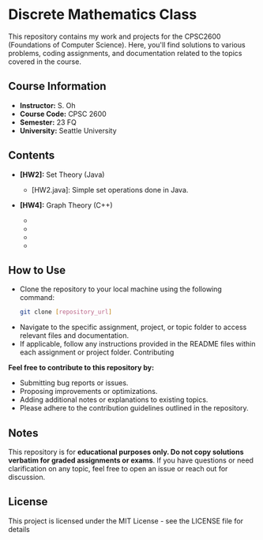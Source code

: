 # Discrete Mathematics Class

This repository contains my work and projects for the CPSC2600 (Foundations of Computer Science). Here, you'll find solutions to various problems, coding assignments, and documentation related to the topics covered in the course.

## Course Information

- **Instructor:** S. Oh
- **Course Code:** CPSC 2600
- **Semester:** 23 FQ
- **University:** Seattle University

## Contents

- **[HW2]:** Set Theory (Java)
  - [HW2.java]: Simple set operations done in Java.

- **[HW4]:** Graph Theory (C++)
  - [Graph.h]: Header.
  - [Graph.cpp]: Source.
  - [HW4.cpp]: Driver.
  - 


## How to Use

- Clone the repository to your local machine using the following command:
  ```bash
  git clone [repository_url]
  ```
- Navigate to the specific assignment, project, or topic folder to access relevant files and documentation.
- If applicable, follow any instructions provided in the README files within each assignment or project folder.
Contributing

**Feel free to contribute to this repository by:**

- Submitting bug reports or issues.
- Proposing improvements or optimizations.
- Adding additional notes or explanations to existing topics.
- Please adhere to the contribution guidelines outlined in the repository.

## Notes

This repository is for **educational purposes only. Do not copy solutions verbatim for graded assignments or exams**.
If you have questions or need clarification on any topic, feel free to open an issue or reach out for discussion.

## License

This project is licensed under the MIT License - see the LICENSE file for details
